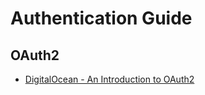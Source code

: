 # Authentication Guide

## OAuth2
+ [DigitalOcean - An Introduction to OAuth2](https://www.digitalocean.com/community/tutorials/an-introduction-to-oauth-2)
